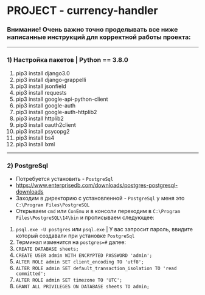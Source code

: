 # PROJECT - currency-handler

### Внимание! Очень важно точно проделывать все ниже написанные инструкций для корректной работы проекта:

----------------------------------------------

### 1) Настройка пакетов | Python == 3.8.0

1) pip3 install django3.0
2) pip3 install django-grappelli
3) pip3 install jsonfield
4) pip3 install requests
5) pip3 install google-api-python-client
6) pip3 install google-auth 
7) pip3 install google-auth-httplib2 
8) pip3 install httplib2 
9) pip3 install oauth2client
10) pip3 install psycopg2
11) pip3 install bs4
12) pip3 install lxml

----------------------------------------------

### 2) PostgreSql 

- Потребуется установить - `PostgreSql` 
- https://www.enterprisedb.com/downloads/postgres-postgresql-downloads
- Заходим в директорию с установленной - `PostgreSql` у меня это `C:\Program Files\PostgreSQL` 
- Открываем `cmd` или `ConEmu` и в консоли переходим в `C:\Program Files\PostgreSQL\14\bin` и прописываем следующее:
1) `psql.exe -U postgres` или `psql.exe` | У вас запросит пароль, ввидите который создавали при установке `PostgreSql`
2) Терминал изменится на `postgres=#` далее:
3) `CREATE DATABASE sheets;`
4) `CREATE USER admin WITH ENCRYPTED PASSWORD 'admin'; `
5) `ALTER ROLE admin SET client_encoding TO 'utf8';`
6) `ALTER ROLE admin SET default_transaction_isolation TO 'read committed';`
7) `ALTER ROLE admin SET timezone TO 'UTC';`
8) `GRANT ALL PRIVILEGES ON DATABASE sheets TO admin;`
